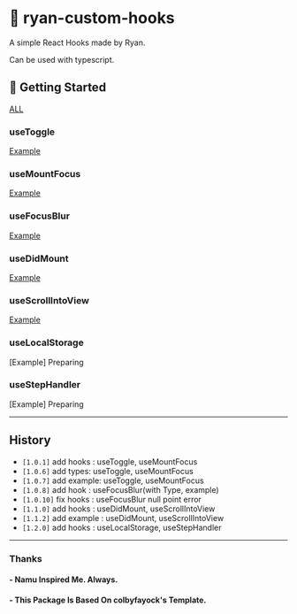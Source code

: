 # 🧰 ryan-custom-hooks

A simple React Hooks made by Ryan.

Can be used with typescript.

## 🚀 Getting Started

[ALL](https://rawcdn.githack.com/Jonghakseo/ryan-custom-hooks/1aef8fd4f374b8857ec79460e53d538d61160ba1/ryan-custom-hooks/example/index.html)

### useToggle

[Example](https://codesandbox.io/s/usetoggleexample-tnqd4)

### useMountFocus

[Example](https://codesandbox.io/s/usemountfocusexample-wynuh?file=/src/App.js)

### useFocusBlur

[Example](https://codesandbox.io/s/usefocusblurexample-9cpjd?file=/src/App.js)

### useDidMount

[Example](https://codesandbox.io/s/usedidmount-example-1zwew?file=/src/App.js)

### useScrollIntoView

[Example](https://codesandbox.io/s/usescrollintoview-example-s0650?file=/src/App.js)

### useLocalStorage

[Example] Preparing

### useStepHandler

[Example] Preparing

---
## History

- `[1.0.1]` add hooks : useToggle, useMountFocus
- `[1.0.6]` add types: useToggle, useMountFocus 
- `[1.0.7]` add example: useToggle, useMountFocus 
- `[1.0.8]` add hook : useFocusBlur(with Type, example)
- `[1.0.10]` fix hooks : useFocusBlur null point error
- `[1.1.0]` add hooks : useDidMount, useScrollIntoView
- `[1.1.2]` add example : useDidMount, useScrollIntoView
- `[1.2.0]` add hooks : useLocalStorage, useStepHandler


---
### Thanks
#### - Namu Inspired Me. Always.
#### - This Package Is Based On colbyfayock's Template.

